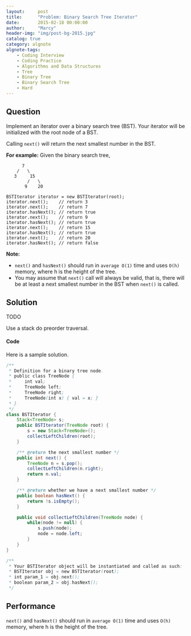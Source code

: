 ```yaml
---
layout:     post
title:      "Problem: Binary Search Tree Iterator"
date:       2015-02-18 00:00:00
author:     "Marcy"
header-img: "img/post-bg-2015.jpg"
catalog: true
category: algnote
algnote-tags:
    - Coding Interview
    - Coding Practice
    - Algorithms and Data Structures
    - Tree
    - Binary Tree
    - Binary Search Tree
    - Hard
---
```


## Question

Implement an iterator over a binary search tree (BST). Your iterator will be initialized with the root node of a BST.

Calling `next()` will return the next smallest number in the BST.

**For example:**
Given the binary search tree,

```
      7
    /   \
   3     15
        /   \
       9    20
```

```
BSTIterator iterator = new BSTIterator(root);
iterator.next();    // return 3
iterator.next();    // return 7
iterator.hasNext(); // return true
iterator.next();    // return 9
iterator.hasNext(); // return true
iterator.next();    // return 15
iterator.hasNext(); // return true
iterator.next();    // return 20
iterator.hasNext(); // return false
```

**Note:**

- `next()` and `hasNext()` should run in `average O(1)` time and uses `O(h)` memory, where h is the height of the tree.
- You may assume that `next()` call will always be valid, that is, there will be at least a next smallest number in the BST when `next()` is called.


## Solution

TODO

Use a stack do preorder traversal.

#### Code

Here is a sample solution.

```java
/**
 * Definition for a binary tree node.
 * public class TreeNode {
 *     int val;
 *     TreeNode left;
 *     TreeNode right;
 *     TreeNode(int x) { val = x; }
 * }
 */
class BSTIterator {
    Stack<TreeNode> s;
    public BSTIterator(TreeNode root) {
        s = new Stack<TreeNode>();
        collectLeftChildren(root);
    }

    /** @return the next smallest number */
    public int next() {
        TreeNode n = s.pop();
        collectLeftChildren(n.right);
        return n.val;
    }

    /** @return whether we have a next smallest number */
    public boolean hasNext() {
        return !s.isEmpty();
    }

    public void collectLeftChildren(TreeNode node) {
        while(node != null) {
            s.push(node);
            node = node.left;
        }
    }
}

/**
 * Your BSTIterator object will be instantiated and called as such:
 * BSTIterator obj = new BSTIterator(root);
 * int param_1 = obj.next();
 * boolean param_2 = obj.hasNext();
 */
```

## Performance

`next()` and `hasNext()` should run in `average O(1)` time and uses `O(h)` memory, where h is the height of the tree.
